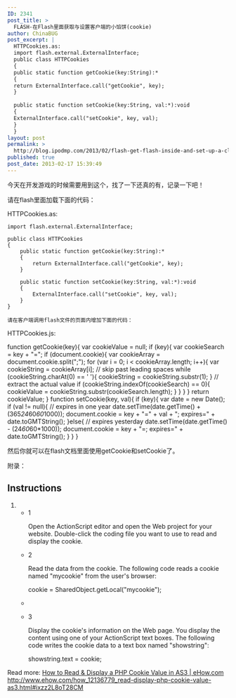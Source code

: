 ```yaml
---
ID: 2341
post_title: >
  FLASH-在Flash里面获取与设置客户端的小馅饼(cookie)
author: ChinaBUG
post_excerpt: |
  HTTPCookies.as:
  import flash.external.ExternalInterface;
  public class HTTPCookies
  {
  public static function getCookie(key:String):*
  {
  return ExternalInterface.call("getCookie", key);
  }
  
  public static function setCookie(key:String, val:*):void
  {
  ExternalInterface.call("setCookie", key, val);
  }
  }
layout: post
permalink: >
  http://blog.ipodmp.com/2013/02/flash-get-flash-inside-and-set-up-a-client-patties-cookie.html
published: true
post_date: 2013-02-17 15:39:49
---
```

今天在开发游戏的时候需要用到这个，找了一下还真的有，记录一下吧！

请在flash里面加载下面的代码：

HTTPCookies.as:
<pre><code>import flash.external.ExternalInterface;

public class HTTPCookies
{
    public static function getCookie(key:String):*
    {
        return ExternalInterface.call("getCookie", key);
    }

    public static function setCookie(key:String, val:*):void
    {
        ExternalInterface.call("setCookie", key, val);
    }
}

请在客户端调用flash文件的页面内增加下面的代码：
</code></pre>
HTTPCookies.js:

function getCookie(key){
var cookieValue = null;
if (key){
var cookieSearch = key + "=";
if (document.cookie){
var cookieArray = document.cookie.split(";");
for (var i = 0; i &lt; cookieArray.length; i++){
var cookieString = cookieArray[i];
// skip past leading spaces
while (cookieString.charAt(0) == ' '){
cookieString = cookieString.substr(1);
}
// extract the actual value
if (cookieString.indexOf(cookieSearch) == 0){
cookieValue = cookieString.substr(cookieSearch.length);
}
}
}
}
return cookieValue;
}
function setCookie(key, val){
if (key){
var date = new Date();
if (val != null){
// expires in one year
date.setTime(date.getTime() + (365*24*60*60*1000));
document.cookie = key + "=" + val + "; expires=" + date.toGMTString();
}else{
// expires yesterday
date.setTime(date.getTime() - (24*60*60*1000));
document.cookie = key + "=; expires=" + date.toGMTString();
}
}
}

然后你就可以在flash文档里面使用getCookie和setCookie了。

附录：
<h2>Instructions</h2>
<section>
<ol id="intelliTxt">
	<li>
<ul>
	<li>1
<div>
<div itemprop="step">

Open the ActionScript editor and open the Web project for your website. Double-click the coding file you want to use to read and display the cookie.

</div>
</div></li>
	<li>2
<div>
<div itemprop="step">

Read the data from the cookie. The following code reads a cookie named "mycookie" from the user's browser:

cookie = SharedObject.getLocal("mycookie");

</div>
</div></li>
	<li>
<div id="DMINSTR" data-type="adTracking"></div></li>
	<li>3
<div>
<div itemprop="step">

Display the cookie's information on the Web page. You display the content using one of your ActionScript text boxes. The following code writes the cookie data to a text box named "showstring":

showstring.text = cookie;

</div>
</div></li>
</ul>
</li>
</ol>
</section>
<div>
Read more: <a href="http://www.ehow.com/how_12136779_read-display-php-cookie-value-as3.html#ixzz2L8oT28CM">How to Read &amp; Display a PHP Cookie Value in AS3 | eHow.com</a> <a href="http://www.ehow.com/how_12136779_read-display-php-cookie-value-as3.html#ixzz2L8oT28CM">http://www.ehow.com/how_12136779_read-display-php-cookie-value-as3.html#ixzz2L8oT28CM</a></div>